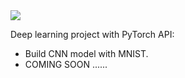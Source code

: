 <img src="../Project-with-PyTorch/Images/pytorch.png" >

Deep learning project with PyTorch API:
* Build CNN model with MNIST.
* COMING SOON ......
